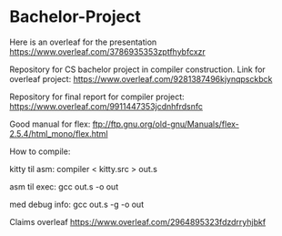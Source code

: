 # Bachelor-Project

Here is an overleaf for the presentation https://www.overleaf.com/3786935353zptfhybfcxzr

Repository for CS bachelor project in compiler construction.
Link for overleaf project: https://www.overleaf.com/9281387496kjynqpsckbck

Repository for final report for compiler project: https://www.overleaf.com/9911447353jcdnhfrdsnfc

Good manual for flex: ftp://ftp.gnu.org/old-gnu/Manuals/flex-2.5.4/html_mono/flex.html

How to compile:

kitty til asm: compiler < kitty.src > out.s

asm til exec: gcc out.s -o out

med debug info: gcc out.s -g -o out

Claims overleaf https://www.overleaf.com/2964895323fdzdrryhjbkf
